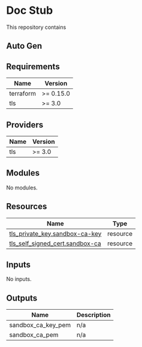 # Doc Stub

This repository contains

## Auto Gen

<!-- BEGIN_TF_DOCS -->
## Requirements

| Name | Version |
|------|---------|
| terraform | >= 0.15.0 |
| tls | >= 3.0 |

## Providers

| Name | Version |
|------|---------|
| tls | >= 3.0 |

## Modules

No modules.

## Resources

| Name | Type |
|------|------|
| [tls_private_key.sandbox-ca-key](https://registry.terraform.io/providers/hashicorp/tls/latest/docs/resources/private_key) | resource |
| [tls_self_signed_cert.sandbox-ca](https://registry.terraform.io/providers/hashicorp/tls/latest/docs/resources/self_signed_cert) | resource |

## Inputs

No inputs.

## Outputs

| Name | Description |
|------|-------------|
| sandbox\_ca\_key\_pem | n/a |
| sandbox\_ca\_pem | n/a |
<!-- END_TF_DOCS -->
